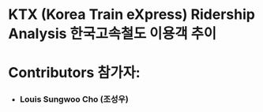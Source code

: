 # KTX (Korea Train eXpress) Ridership Analysis 한국고속철도 이용객 추이
# Contributors 참가자:
- ### Louis Sungwoo Cho (조성우)
